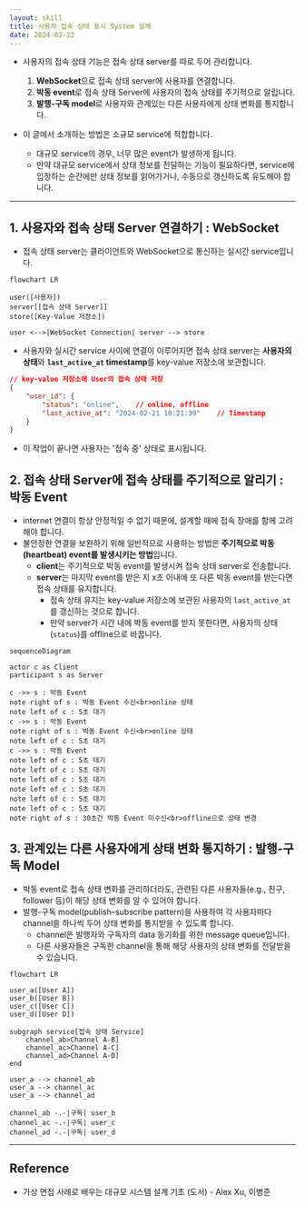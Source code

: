 ```yaml
---
layout: skill
title: 사용자 접속 상태 표시 System 설계
date: 2024-02-22
---
```





- 사용자의 접속 상태 기능은 접속 상태 server를 따로 두어 관리합니다.
    1. **WebSocket**으로 접속 상태 server에 사용자를 연결합니다.
    2. **박동 event**로 접속 상태 Server에 사용자의 접속 상태를 주기적으로 알립니다.
    3. **발행-구독 model**로 사용자와 관계있는 다른 사용자에게 상태 변화를 통지합니다.

- 이 글에서 소개하는 방법은 소규모 service에 적합합니다.
    - 대규모 service의 경우, 너무 많은 event가 발생하게 됩니다.
    - 만약 대규모 service에서 상태 정보를 전달하는 기능이 필요하다면, service에 입장하는 순간에만 상태 정보를 읽어가거나, 수동으로 갱신하도록 유도해야 합니다.




---




## 1. 사용자와 접속 상태 Server 연결하기 : WebSocket

- 접속 상태 server는 클라이언트와 WebSocket으로 통신하는 실시간 service입니다.

```mermaid
flowchart LR

user([사용자])
server[[접속 상태 Server]]
store([Key-Value 저장소])

user <-->|WebSocket Connection| server --> store
```

- 사용자와 실시간 service 사이에 연결이 이루어지면 접속 상태 server는 **사용자의 상태**와 **`last_active_at` timestamp**를 key-value 저장소에 보관합니다.

```json
// key-value 저장소에 User의 접속 상태 저장
{
    "user_id": {
        "status": "online",    // online, offline
        "last_active_at": "2024-02-21 10:21:39"    // Timestamp
    }
}
```

- 이 작업이 끝나면 사용자는 '접속 중' 상태로 표시됩니다.




## 2. 접속 상태 Server에 접속 상태를 주기적으로 알리기 : 박동 Event

- internet 연결이 항상 안정적일 수 없기 때문에, 설계할 때에 접속 장애를 함께 고려해야 합니다.
- 불안정한 연결을 보완하기 위해 일반적으로 사용하는 방법은 **주기적으로 박동(heartbeat) event를 발생시키는 방법**입니다.
    - **client**는 주기적으로 박동 event를 발생시켜 접속 상태 server로 전송합니다.
    - **server**는 마지막 event를 받은 지 x초 이내에 또 다른 박동 event를 받는다면 접속 상태를 유지합니다.
        - 접속 상태 유지는 key-value 저장소에 보관된 사용자의 `last_active_at`를 갱신하는 것으로 합니다.
        - 만약 server가 시간 내에 박동 event를 받지 못한다면, 사용자의 상태(`status`)를 offline으로 바꿉니다.

```mermaid
sequenceDiagram

actor c as Client
participant s as Server

c ->> s : 박동 Event
note right of s : 박동 Event 수신<br>online 상태
note left of c : 5초 대기
c ->> s : 박동 Event
note right of s : 박동 Event 수신<br>online 상태
note left of c : 5초 대기
c ->> s : 박동 Event
note left of c : 5초 대기
note left of c : 5초 대기
note left of c : 5초 대기
note left of c : 5초 대기
note left of c : 5초 대기
note left of c : 5초 대기
note right of s : 30초간 박동 Event 미수신<br>offline으로 상태 변경
```




## 3. 관계있는 다른 사용자에게 상태 변화 통지하기 : 발행-구독 Model

- 박동 event로 접속 상태 변화를 관리하더라도, 관련된 다른 사용자들(e.g., 친구, follower 등)이 해당 상태 변화를 알 수 있어야 합니다.
- 발행-구독 model(publish–subscribe pattern)을 사용하여 각 사용자마다 channel을 하나씩 두어 상태 변화를 통지받을 수 있도록 합니다.
    - channel은 발행자와 구독자의 data 동기화를 위한 message queue입니다.
    - 다른 사용자들은 구독한 channel을 통해 해당 사용자의 상태 변화를 전달받을 수 있습니다.

```mermaid
flowchart LR

user_a([User A])
user_b([User B])
user_c([User C])
user_d([User D])

subgraph service[접속 상태 Service]
    channel_ab>Channel A-B]
    channel_ac>Channel A-C]
    channel_ad>Channel A-D]
end

user_a --> channel_ab
user_a --> channel_ac
user_a --> channel_ad

channel_ab -.-|구독| user_b
channel_ac -.-|구독| user_c
channel_ad -.-|구독| user_d
```




---




## Reference

- 가상 면접 사례로 배우는 대규모 시스템 설계 기초 (도서) - Alex Xu, 이병준
